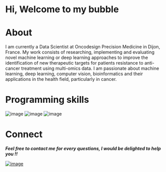 # Hi, Welcome to my bubble 

# About
I am currently a Data Scientist at Oncodesign Precision Medicine in Dijon, France. My work consists of researching, implementing and evaluating novel machine learning or deep learning approaches to improve the identification of new therapeutic targets for patients resistance to anti-cancer treatment using multi-omics data.
I am passionate about machine learning, deep learning, computer vision, bioinformatics and their applications in the health field, particularly in cancer. 

# Programming skills

![image](https://user-images.githubusercontent.com/93058160/219758082-a5435cec-9be1-46c0-88fd-fbc310c08fd2.png)   ![image](https://user-images.githubusercontent.com/93058160/219763003-3f4b56e3-5ae1-428b-ba21-459948266b0c.png)
    ![image](https://user-images.githubusercontent.com/93058160/219763387-7b3e1169-3846-4508-84ad-a90495a5c335.png)

# Connect 

***Feel free to contact me for every questions, I would be delighted to help you !!***

[![image](https://user-images.githubusercontent.com/93058160/219759634-72ce4866-777e-495c-a06d-a3a87ff36da8.png)](https://www.linkedin.com/in/lamine-toure/) 
